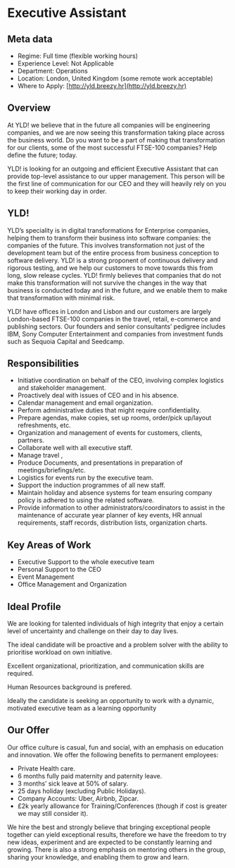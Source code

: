 # Executive Assistant

## Meta data

* Regime: Full time (flexible working hours)
* Experience Level: Not Applicable
* Department: Operations
* Location: London, United Kingdom (some remote work acceptable)
* Where to Apply: [http://yld.breezy.hr](http://yld.breezy.hr)

## Overview

At YLD! we believe that in the future all companies will be engineering companies, and we are now seeing this transformation taking place across the business world. Do you want to be a part of making that transformation for our clients, some of the most successful FTSE-100 companies? Help define the future; today.

YLD! is looking for an outgoing and efficient Executive Assistant that can provide top-level assistance to our upper management. This person will be the first line of communication for our CEO and they will heavily rely on you to keep their working day in order. 

## YLD!

YLD’s speciality is in digital transformations for Enterprise companies, helping them to transform their business into software companies: the companies of the future. This involves transformation not just of the development team but of the entire process from business conception to software delivery. YLD! is a strong proponent of continuous delivery and rigorous testing, and we help our customers to move towards this from long, slow release cycles. YLD! firmly believes that companies that do not make this transformation will not survive the changes in the way that business is conducted today and in the future, and we enable them to make that transformation with minimal risk.

YLD! have offices in London and Lisbon and our customers are largely London-based FTSE-100 companies in the travel, retail, e-commerce and publishing sectors. Our founders and senior consultants’ pedigree includes IBM, Sony Computer Entertainment and companies from investment funds such as Sequoia Capital and Seedcamp.

## Responsibilities

* Initiative coordination on behalf of the CEO, involving complex logistics and stakeholder management.
* Proactively deal with issues of CEO and in his absence.
* Calendar management and email organization.
* Perform administrative duties that might require confidentiality.
* Prepare agendas, make copies, set up rooms, order/pick up/layout refreshments, etc.
* Organization and management of events for customers, clients, partners.
* Collaborate well with all executive staff.
* Manage travel ,
* Produce Documents, and presentations in preparation of meetings/briefings/etc.
* Logistics for events run by the executive team.
* Support the induction programmes of all new staff.
* Maintain holiday and absence systems for team ensuring company policy is adhered to using the related software.
* Provide information to other administrators/coordinators to assist in the maintenance of accurate year planner of key events, HR annual requirements, staff records, distribution lists, organization charts.

## Key Areas of Work

* Executive Support to the whole executive team
* Personal Support to the CEO
* Event Management
* Office Management and Organization

## Ideal Profile

We are looking for talented individuals of high integrity that enjoy a certain level of uncertainty and challenge on their day to day lives.

The ideal candidate will be proactive and a problem solver with the ability to prioritise workload on own initiative.

Excellent organizational, prioritization, and communication skills are required.

Human Resources background is prefered.

Ideally the candidate is seeking an opportunity to work with a dynamic, motivated executive team as a learning opportunity

## Our Offer

Our office culture is casual, fun and social, with an emphasis on education and innovation. We offer the following benefits to permanent employees:

* Private Health care.
* 6 months fully paid maternity and paternity leave.
* 3 months’ sick leave at 50% of salary.
* 25 days holiday (excluding Public Holidays).
* Company Accounts: Uber, Airbnb, Zipcar.
* £2k yearly allowance for Training/Conferences (though if cost is greater we may still consider it).

We hire the best and strongly believe that bringing exceptional people together can yield exceptional results, therefore we have the freedom to try new ideas, experiment and are expected to be constantly learning and growing. There is also a strong emphasis on mentoring others in the group, sharing your knowledge, and enabling them to grow and learn.
